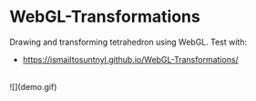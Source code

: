 # WebGL-Transformations
Drawing and transforming tetrahedron using WebGL. 
Test with:
- https://ismailtosuntnyl.github.io/WebGL-Transformations/
<br/>
![](demo.gif)
